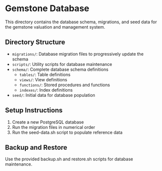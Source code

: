 # Gemstone Database

This directory contains the database schema, migrations, and seed data for the gemstone valuation and management system.

## Directory Structure

- `migrations/`: Database migration files to progressively update the schema
- `scripts/`: Utility scripts for database maintenance
- `schema/`: Complete database schema definitions
  - `tables/`: Table definitions
  - `views/`: View definitions
  - `functions/`: Stored procedures and functions
  - `indexes/`: Index definitions
- `seed/`: Initial data for database population

## Setup Instructions

1. Create a new PostgreSQL database
2. Run the migration files in numerical order
3. Run the seed-data.sh script to populate reference data

## Backup and Restore

Use the provided backup.sh and restore.sh scripts for database maintenance.
